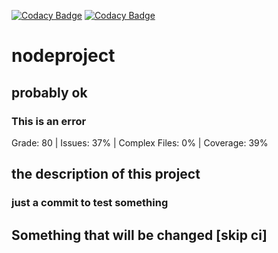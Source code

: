 [![Codacy Badge](https://app.codacy.com/project/badge/Grade/96cb9d836b6e40d0a5a4d20b294cc0d1)](https://www.codacy.com/gh/codacy-acme/nodeproject/dashboard?utm_source=github.com&amp;utm_medium=referral&amp;utm_content=codacy-acme/nodeproject&amp;utm_campaign=Badge_Grade)
[![Codacy Badge](https://app.codacy.com/project/badge/Coverage/96cb9d836b6e40d0a5a4d20b294cc0d1)](https://www.codacy.com/gh/codacy-acme/nodeproject/dashboard?utm_source=github.com&utm_medium=referral&utm_content=codacy-acme/nodeproject&utm_campaign=Badge_Coverage)
# nodeproject
## probably ok
### This is an error


<!-- codacy-status --> 
  Grade: 80 |  Issues: 37% |  Complex Files: 0% |  Coverage: 39%
 <!-- /codacy-status -->

## the description of this project

### just a commit to test something


## Something that will be changed [skip ci]

